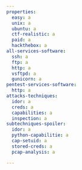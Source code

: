 ```yaml
---
properties:
  easy: a
  unix: a
  ubuntu: a
  ctf-realistic: a
  paid: a
  hackthebox: a
all-services-software:
  ssh: a
  ftp: a
  http: a
  vsftpd: a
  gunicorn: a
pentest-services-software:
  http: a
attacks-techniques:
  idor: a
  creds: a
  capabilities: a
  inspection: a
subtechniques-spoiler:
  idor: a
  python-capabilitie: a
  cap-setuid: a
  stored-creds: a
  pcap-analysis: a

---
```

